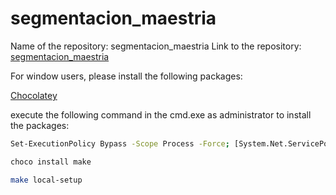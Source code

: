 # segmentacion_maestria


Name of the repository: segmentacion_maestria
Link to the repository: [segmentacion_maestria](https://github.com/hamsomp3/segmentacion_maestria)


For window users, please install the following packages:

[Chocolatey](https://chocolatey.org/install)



execute the following command in the cmd.exe as administrator to install the packages:

```sh
Set-ExecutionPolicy Bypass -Scope Process -Force; [System.Net.ServicePointManager]::SecurityProtocol = [System.Net.ServicePointManager]::SecurityProtocol -bor 3072; iex ((New-Object System.Net.WebClient).DownloadString('https://community.chocolatey.org/install.ps1'))
```

```sh
choco install make
```

```sh
make local-setup
```